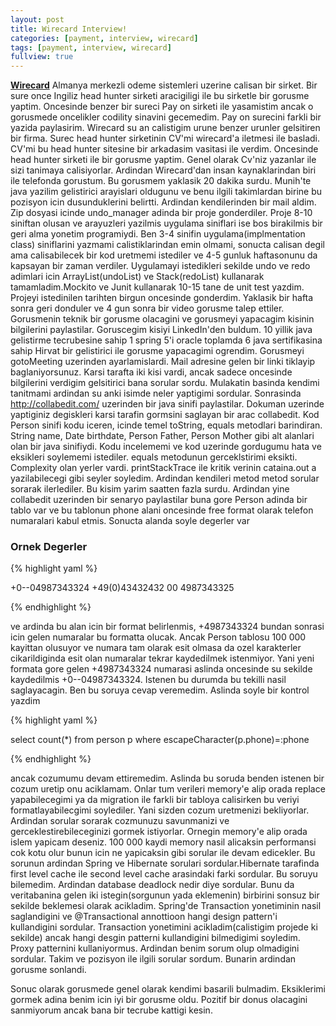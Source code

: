 ```yaml
---
layout: post
title: Wirecard Interview!
categories: [payment, interview, wirecard]
tags: [payment, interview, wirecard]
fullview: true
---
```


**[Wirecard](https://www.wirecard.com/)** Almanya merkezli odeme sistemleri uzerine calisan bir sirket. Bir sure once Ingiliz head hunter sirketi aracigiligi ile bu sirketle bir gorusme yaptim. 
Oncesinde benzer bir sureci Pay on sirketi ile yasamistim ancak o gorusmede oncelikler codility sinavini gecemedim. Pay on surecini farkli bir yazida paylasirim. 
Wirecard su an calistigim urune benzer urunler gelsitiren bir firma. Surec head hunter sirketinin CV'mi wirecard'a iletmesi ile basladi. CV'mi bu head hunter sitesine 
bir arkadasim vasitasi ile verdim. Oncesinde head hunter sirketi ile bir gorusme yaptim. Genel olarak Cv'niz yazanlar ile sizi tanimaya calisiyorlar. Ardindan Wirecard'dan
insan kaynaklarindan biri ile telefonda gorustum. Bu gorusmem yaklasik 20 dakika surdu. Munih'te java yazilim gelistirici arayislari oldugunu ve benu ilgili takimlardan birine 
bu pozisyon icin dusunduklerini belirtti. Ardindan kendilerinden bir mail aldim. Zip dosyasi icinde undo_manager adinda bir proje gonderdiler. Proje 8-10 siniftan olusan ve arayuzleri yazilmis
uygulama siniflari ise bos birakilmis bir geri alma yonetim programiydi. Ben 3-4 sinifin uygulama(implmentation class) siniflarini yazmami calistiklarindan emin olmami, sonucta calisan degil
ama calisabilecek bir kod uretmemi istediler ve 4-5 gunluk haftasonunu da kapsayan bir zaman verdiler. Uygulamayi istedikleri sekilde undo ve redo adimlari icin ArrayList(undoList) ve Stack(redoList) kullanarak 
tamamladim.Mockito ve Junit kullanarak 10-15 tane de unit test yazdim. Projeyi istedinilen tarihten birgun oncesinde gonderdim. Yaklasik bir hafta sonra geri donduler ve 4 gun sonra bir video gorusme talep ettiler.
Gorusmenin teknik bir gorusme olacagini ve gorusmeyi yapacagim kisinin bilgilerini paylastilar. Goruscegim kisiyi LinkedIn'den buldum. 10 yillik java gelistirme tecrubesine sahip 1 spring 5'i oracle toplamda 6 java sertifikasina 
sahip Hirvat bir gelistirici ile gorusme yapacagimi ogrendim. Gorusmeyi gotoMeeting uzerinden ayarlamislardi. Mail adresine gelen bir linki tiklayip baglaniyorsunuz. Karsi tarafta iki kisi vardi, ancak 
sadece oncesinde bilgilerini verdigim gelsitirici bana sorular sordu. Mulakatin basinda kendimi tanitmami ardindan su anki isimde neler yaptigimi sordular. Sonrasinda  http://collabedit.com/ uzerinden bir java sinifi 
paylastilar. Dokuman uzerinde yaptiginiz degiskleri karsi tarafin gormsini saglayan bir arac collabedit. Kod Person sinifi kodu iceren, icinde temel toString, equals metodlari barindiran. String name, Date birthdate, 
Person Father, Person Mother gibi alt alanlari olan bir java sinifiydi. Kodu incelememi ve kod uzerinde gordugumu hata ve eksikleri soylememi istediler. equals metodunun gerceklstirimi eksikti. Complexity olan yerler vardi.
printStackTrace ile kritik verinin cataina.out a yazilabilecegi gibi seyler soyledim. Ardindan kendileri metod metod sorular sorarak ilerlediler. Bu kisim yarim saatten fazla surdu. Ardindan yine collabedit uzerinden 
bir senaryo paylastilar buna gore Person adinda bir tablo var ve bu tablonun phone alani oncesinde free format olarak telefon numaralari kabul etmis. Sonucta alanda soyle degerler var

### Ornek Degerler

{% highlight yaml %}

+0--04987343324
+49(0)43432432
00  4987343325

{% endhighlight %}

ve ardinda bu alan icin bir format belirlenmis, +4987343324 bundan sonrasi icin gelen numaralar bu formatta olucak. Ancak Person tablosu 100 000 kayittan olusuyor ve numara tam olarak esit olmasa da
ozel karakterler cikarildiginda esit olan numaralar tekrar kaydedilmek istenmiyor. Yani yeni formata gore gelen +4987343324 numarasi aslinda oncesinde su sekilde kaydedilmis +0--04987343324.
Istenen bu durumda bu tekilli nasil saglayacagin. Ben bu soruya cevap veremedim. Aslinda soyle bir kontrol yazdim

{% highlight yaml %}

select count(*) from person p where escapeCharacter(p.phone)=:phone

{% endhighlight %}

ancak cozumumu devam ettiremedim. Aslinda bu soruda benden istenen bir cozum uretip onu aciklamam. Onlar tum verileri memory'e alip orada replace yapabilecegimi ya da migration ile 
farkli bir tabloya calisirken bu veriyi formatlayabilecgimi soylediler. Yani sizden cozum uretmenizi bekliyorlar. Ardindan sorular sorarak cozmunuzu savunmanizi ve gerceklestirebileceginizi 
gormek istiyorlar. Ornegin memory'e alip orada islem yapicam deseniz. 100 000 kaydi memory nasil alicaksin performansi cok kotu olur bunun icin ne yapicaksin gibi sorular ile devam edicekler.
Bu sorunun ardindan Spring ve Hibernate sorulari sordular.Hibernate tarafinda first level cache ile second level cache arasindaki farki sordular. Bu soruyu bilemedim. Ardindan database deadlock nedir diye sordular.
Bunu da veritabanina gelen iki istegin(sorgunun yada eklemenin) birbirini sonsuz bir sekilde beklemesi olarak acikladim. Spring'de Transaction yonetiminin nasil saglandigini ve @Transactional annottioon hangi
design pattern'i kullandigini sordular. Transaction yonetimini acikladim(calistigim projede ki sekilde) ancak hangi desgin patterni kullandigini bilmedigimi soyledim. Proxy patternini kullaniyormus.
Ardindan benim sorum olup olmadigini sordular. Takim ve pozisyon ile ilgili sorular sordum. Bunarin ardindan gorusme sonlandi.

Sonuc olarak gorusmede genel olarak kendimi basarili bulmadim. Eksiklerimi gormek adina benim icin iyi bir gorusme oldu. Pozitif bir donus olacagini sanmiyorum ancak bana bir tecrube kattigi kesin.     



